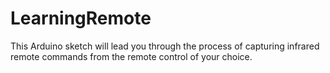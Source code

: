 LearningRemote
==============

This Arduino sketch will lead you through the process of capturing infrared
remote commands from the remote control of your choice.
